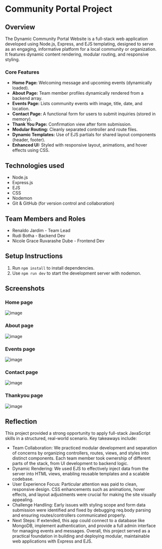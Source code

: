 # Community Portal Project

## Overview

The Dynamic Community Portal Website is a full-stack web application developed using Node.js, Express, and EJS templating, designed to serve as an engaging, informative platform for a local community or organization. It features dynamic content rendering, modular routing, and responsive styling.

### Core Features

- **Home Page:** Welcoming message and upcoming events (dynamically loaded).
- **About Page:** Team member profiles dynamically rendered from a backend array.
- **Events Page:** Lists community events with image, title, date, and location.
- **Contact Page:** A functional form for users to submit inquiries (stored in memory).
- **Thank You Page:** Confirmation view after form submission.
- **Modular Routing:** Cleanly separated controller and route files.
- **Dynamic Templates:** Use of EJS partials for shared layout components (header, footer).
- **Enhanced UI:** Styled with responsive layout, animations, and hover effects using CSS.

## Technologies used

- Node.js
- Express.js
- EJS
- CSS
- Nodemon
- Git & GitHub (for version control and collaboration)

## Team Members and Roles

- Renaldo Jardim - Team Lead
- Rudi Botha - Backend Dev
- Nicole Grace Ruvarashe Dube - Frontend Dev

## Setup Instructions

1. Run `npm install` to install dependencies.
2. Use `npm run dev` to start the development server with nodemon.

## Screenshots
### Home page
![image](https://github.com/user-attachments/assets/60423363-4d7f-4e2d-8821-9c440231132d)
### About page
![image](https://github.com/user-attachments/assets/be83dd31-1470-41c8-b58c-88b30e229725)
### Events page
![image](https://github.com/user-attachments/assets/df20562d-1984-458a-b4b2-15e85b892112)
### Contact page
![image](https://github.com/user-attachments/assets/f0ce1319-0caf-468f-ad94-07fb044e66cf)
### Thankyou page
![image](https://github.com/user-attachments/assets/7fddc301-dc7d-4d38-aa4b-9863995ee5f6)

## Reflection

This project provided a strong opportunity to apply full-stack JavaScript skills in a structured, real-world scenario. Key takeaways include:
- Team Collaboration: We practiced modular development and separation of concerns by organizing controllers, routes, views, and styles into distinct components. Each team member took ownership of different parts of the stack, from UI development to backend logic.
- Dynamic Rendering: We used EJS to effectively inject data from the server into HTML views, enabling reusable templates and a scalable codebase.
- User Experience Focus: Particular attention was paid to clean, responsive design. CSS enhancements such as animations, hover effects, and layout adjustments were crucial for making the site visually appealing.
- Challenge Handling: Early issues with styling scope and form data submission were identified and fixed by debugging req.body parsing and ensuring routes/controllers communicated properly.
- Next Steps: If extended, this app could connect to a database like MongoDB, implement authentication, and provide a full admin interface for managing events and messages.
Overall, this project served as a practical foundation in building and deploying modular, maintainable web applications with Express and EJS.
